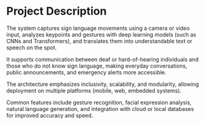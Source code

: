  # Project Description
The system captures sign language movements using a camera or video input, analyzes keypoints and gestures with deep learning models (such as CNNs and Transformers), and translates them into understandable text or speech on the spot.​

It supports communication between deaf or hard-of-hearing individuals and those who do not know sign language, making everyday conversations, public announcements, and emergency alerts more accessible.​

The architecture emphasizes inclusivity, scalability, and modularity, allowing deployment on multiple platforms (mobile, web, embedded systems).​

Common features include gesture recognition, facial expression analysis, natural language generation, and integration with cloud or local databases for improved accuracy and speed.

